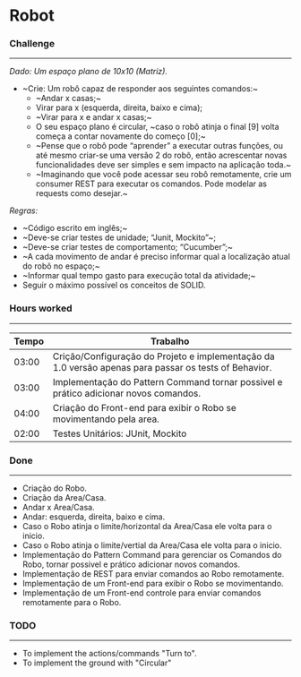 # Robot 

### Challenge
-------------

*Dado: Um espaço plano de 10x10 (Matriz).*

* ~Crie: Um robô capaz de responder aos seguintes comandos:~
  * ~Andar x casas;~ 
  * Virar para x (esquerda, direita, baixo e cima);
  * ~Virar para x e andar x casas;~ 
  * O seu espaço plano é circular, ~caso o robô atinja o final [9] volta começa a contar novamente do começo [0];~
  * ~Pense que o robô pode “aprender” a executar outras funções, ou até mesmo criar-se uma versão 2 do robô, então acrescentar novas funcionalidades deve ser simples e sem impacto na aplicação toda.~
  * ~Imaginando que você pode acessar seu robô remotamente, crie um consumer REST para executar os comandos. Pode modelar as requests como desejar.~
 
*Regras:*

* ~Código escrito em inglês;~
* ~Deve-se criar testes de unidade; “Junit, Mockito”~;
* ~Deve-se criar testes de comportamento; “Cucumber”;~
* ~A cada movimento de andar é preciso informar qual a localização atual do robô no espaço;~
* ~Informar qual tempo gasto para execução total da atividade;~
* Seguir o máximo possível os conceitos de SOLID.


### Hours worked
----------------


| Tempo | Trabalho                                                                                              |
|-------|-------------------------------------------------------------------------------------------------------|
| 03:00 | Crição/Configuração do Projeto e implementação da 1.0 versão apenas para passar os tests of Behavior. |   
| 03:00 | Implementação do Pattern Command tornar possivel e prático adicionar novos comandos.                  |              
| 04:00 | Criação do Front-end para exibir o Robo se movimentando pela area.                                    |
| 02:00 | Testes Unitários: JUnit, Mockito                                                                      |


### Done
----------------------- 

* Criação do Robo.
* Criação da Area/Casa.
* Andar x Area/Casa.
* Andar: esquerda, direita, baixo e cima.  
* Caso o Robo atinja o limite/horizontal da Area/Casa ele volta para o inicio.  
* Caso o Robo atinja o limite/vertial da Area/Casa ele volta para o inicio. 
* Implementação do Pattern Command para gerenciar os Comandos do Robo, tornar possivel e prático adicionar novos comandos. 
* Implementação de REST para enviar comandos ao Robo remotamente.
* Implementação de um Front-end para exibir o Robo se movimentando.
* Implementação de um Front-end controle para enviar comandos remotamente para o Robo.


### TODO
--------

* To implement the actions/commands "Turn to".
* To implement the ground with "Circular"
 


